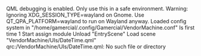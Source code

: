 QML debugging is enabled. Only use this in a safe environment.
Warning: Ignoring XDG_SESSION_TYPE=wayland on Gnome. Use QT_QPA_PLATFORM=wayland to run on Wayland anyway.
Loaded config system in "/home/gamercial/.config/Gamercial/VendorMachine.conf"
Is first time 1
Start assign module
Unload  "EntryScene"
Load scene "VendorMachine/UIs/DateTime.qml"
qrc:/VendorMachine/UIs/DateTime.qml: No such file or directory
